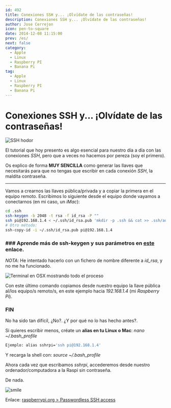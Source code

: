 ```yaml
---
id: 492
title: Conexiones SSH y... ¡Olvídate de las contraseñas!
description: Conexiones SSH y... ¡Olvídate de las contraseñas!
author: Jose Cerrejon
icon: pen-to-square
date: 2014-12-08 11:15:00
prev: /es/
next: false
category:
  - Apple
  - Linux
  - Raspberry PI
  - Banana Pi
tag:
  - Apple
  - Linux
  - Raspberry PI
  - Banana Pi
---
```


# Conexiones SSH y... ¡Olvídate de las contraseñas!

![SSH hodor](/images/ssh_hodor.png)

El tutorial que hoy presento es algo esencial para nuestro día a día con las conexiones *SSH*, pero que a veces no hacemos por pereza (soy el primero).

Os explico de forma **MUY SENCILLA** como generar las llaves que necesitarás para que no tengas que escribir en cada conexión *SSH*, la maldita contraseña.

- - -
Vamos a crearnos las llaves pública/privada y a copiar la primera en el equipo remoto. Escribimos lo siguiente desde el equipo donde vayamos a conectarnos (en mi caso, un *iMac*):

```bash
cd .ssh
ssh-keygen -b 2048 -t rsa -f id_rsa -P ""
ssh pi@192.168.1.4 < ~/.ssh/id_rsa.pub 'mkdir -p .ssh && cat >> .ssh/authorized_keys'
# Otro método:
ssh-copy-id -i ~/.ssh/id_rsa.pub pi@192.168.1.4
```
### ###  Aprende más de ssh-keygen y sus parámetros en [este](https://www.attachmate.com/documentation/rsit-unix-802/rsit-unix-guide/data/ssh-keygen_options_ap.htm) enlace.

*NOTA*: He intentado hacerlo con un fichero de nombre diferente a *id_rsa*, y no me ha funcionado. 

![Terminal en OSX mostrando todo el proceso](/images/2014/12/ssh.png "Terminal en OSX mostrando todo el proceso")

Con este último comando copiamos desde nuestro equipo la llave pública al/los equipo/s remoto/s, en este ejemplo hacia *192.168.1.4* (mi *Raspberry Pi*).

### FIN

No ha sido tan difícil, ¿No?. ¿Y por qué no lo has hecho antes?.

Si quieres escribir menos, créate un **alias en tu Linux o Mac**: *nano ~/.bash_profile*

```bash
Ejemplo: alias sshrpi='ssh pi@192.168.1.4'
```

Y recarga la shell con: *source ~/.bash_profile*

Ahora cada vez que escribamos *sshrpi*, accederemos desde nuestro ordenador/computadora a la Raspi sin contraseña.

De nada.

![smile](/css/sm/smiling.png)

Enlace: [raspberrypi.org > Passwordless SSH access](https://www.raspberrypi.org/documentation/remote-access/ssh/passwordless.md)